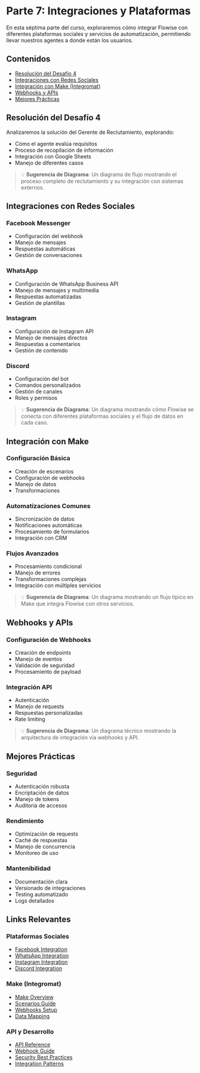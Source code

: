 # Parte 7: Integraciones y Plataformas

En esta séptima parte del curso, exploraremos cómo integrar Flowise con diferentes plataformas sociales y servicios de automatización, permitiendo llevar nuestros agentes a donde están los usuarios.

## Contenidos

- [Resolución del Desafío 4](#resolución-del-desafío-4)
- [Integraciones con Redes Sociales](#integraciones-con-redes-sociales)
- [Integración con Make (Integromat)](#integración-con-make)
- [Webhooks y APIs](#webhooks-y-apis)
- [Mejores Prácticas](#mejores-prácticas)

## Resolución del Desafío 4

Analizaremos la solución del Gerente de Reclutamiento, explorando:
- Cómo el agente evalúa requisitos
- Proceso de recopilación de información
- Integración con Google Sheets
- Manejo de diferentes casos

> 💡 **Sugerencia de Diagrama**: Un diagrama de flujo mostrando el proceso completo de reclutamiento y su integración con sistemas externos.

## Integraciones con Redes Sociales

### Facebook Messenger
- Configuración del webhook
- Manejo de mensajes
- Respuestas automáticas
- Gestión de conversaciones

### WhatsApp
- Configuración de WhatsApp Business API
- Manejo de mensajes y multimedia
- Respuestas automatizadas
- Gestión de plantillas

### Instagram
- Configuración de Instagram API
- Manejo de mensajes directos
- Respuestas a comentarios
- Gestión de contenido

### Discord
- Configuración del bot
- Comandos personalizados
- Gestión de canales
- Roles y permisos

> 💡 **Sugerencia de Diagrama**: Un diagrama mostrando cómo Flowise se conecta con diferentes plataformas sociales y el flujo de datos en cada caso.

## Integración con Make

### Configuración Básica
- Creación de escenarios
- Configuración de webhooks
- Manejo de datos
- Transformaciones

### Automatizaciones Comunes
- Sincronización de datos
- Notificaciones automáticas
- Procesamiento de formularios
- Integración con CRM

### Flujos Avanzados
- Procesamiento condicional
- Manejo de errores
- Transformaciones complejas
- Integración con múltiples servicios

> 💡 **Sugerencia de Diagrama**: Un diagrama mostrando un flujo típico en Make que integra Flowise con otros servicios.

## Webhooks y APIs

### Configuración de Webhooks
- Creación de endpoints
- Manejo de eventos
- Validación de seguridad
- Procesamiento de payload

### Integración API
- Autenticación
- Manejo de requests
- Respuestas personalizadas
- Rate limiting

> 💡 **Sugerencia de Diagrama**: Un diagrama técnico mostrando la arquitectura de integración vía webhooks y API.

## Mejores Prácticas

### Seguridad
- Autenticación robusta
- Encriptación de datos
- Manejo de tokens
- Auditoría de accesos

### Rendimiento
- Optimización de requests
- Caché de respuestas
- Manejo de concurrencia
- Monitoreo de uso

### Mantenibilidad
- Documentación clara
- Versionado de integraciones
- Testing automatizado
- Logs detallados

## Links Relevantes

### Plataformas Sociales
- [Facebook Integration](../../integraciones/plataformas/facebook.md)
- [WhatsApp Integration](../../integraciones/plataformas/whatsapp.md)
- [Instagram Integration](../../integraciones/plataformas/instagram.md)
- [Discord Integration](../../integraciones/plataformas/discord.md)

### Make (Integromat)
- [Make Overview](../../integraciones/make/README.md)
- [Scenarios Guide](../../integraciones/make/scenarios.md)
- [Webhooks Setup](../../integraciones/make/webhooks.md)
- [Data Mapping](../../integraciones/make/data-mapping.md)

### API y Desarrollo
- [API Reference](../../usar-flowise/api.md)
- [Webhook Guide](../../usar-flowise/webhooks.md)
- [Security Best Practices](../../configuracion/security/README.md)
- [Integration Patterns](../../usar-flowise/integration-patterns.md) 